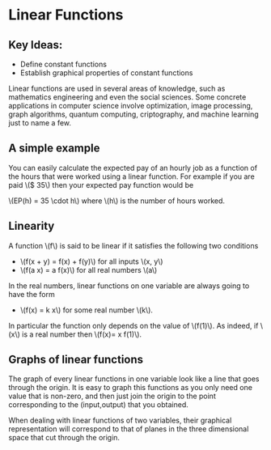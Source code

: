 # Linear Functions

## Key Ideas:
- Define constant functions
- Establish graphical properties of constant functions

Linear functions are used in several areas of knowledge, such as mathematics engineering and even the social sciences. Some concrete applications in computer science involve optimization, image processing, graph algorithms, quantum computing, criptography, and machine learning just to name a few.

## A simple example

You can easily calculate the expected pay of an hourly job as a function of the hours that were worked using a linear function. For example if you are paid \\(\$ 35\\) then your expected pay function would be 

\\(EP(h) = 35 \cdot h\\) where \\(h\\) is the number of hours worked.

## Linearity
A function \\(f\\) is said to be linear if it satisfies the following two conditions

- \\(f(x + y) = f(x) + f(y)\\) for all inputs \\(x, y\\)
- \\(f(a x) = a f(x)\\) for all real numbers \\(a\\)

In the real numbers, linear functions on one variable are always going to have the form 

- \\(f(x) = k x\\) for some real number \\(k\\).

In particular the function only depends on the value of \\(f(1)\\). As indeed, if \\(x\\) is a real number then \\(f(x)= x f(1)\\). 

## Graphs of linear functions

The graph of every linear functions in one variable look like a line that goes through the origin. It is easy to graph this functions as you only need one value that is non-zero, and then just join the origin to the point corresponding to the (input,output) that you obtained.

When dealing with linear functions of two variables, their graphical representation will correspond to that of planes in the three dimensional space that cut through the origin.
